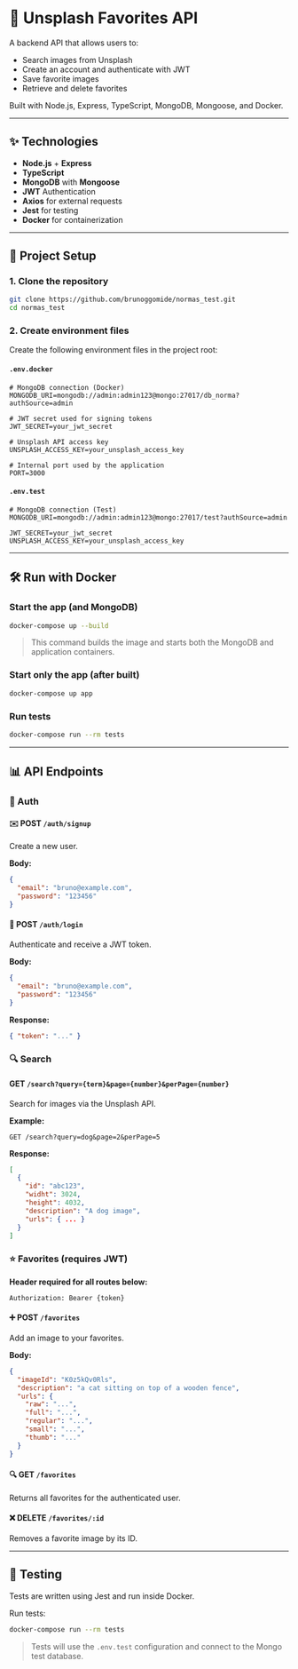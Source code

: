 # 📸 Unsplash Favorites API

A backend API that allows users to:

* Search images from Unsplash
* Create an account and authenticate with JWT
* Save favorite images
* Retrieve and delete favorites

Built with Node.js, Express, TypeScript, MongoDB, Mongoose, and Docker.

---

## ✨ Technologies

* **Node.js** + **Express**
* **TypeScript**
* **MongoDB** with **Mongoose**
* **JWT** Authentication
* **Axios** for external requests
* **Jest** for testing
* **Docker** for containerization

---

## 📂 Project Setup

### 1. Clone the repository

```bash
git clone https://github.com/brunoggomide/normas_test.git
cd normas_test
```

### 2. Create environment files

Create the following environment files in the project root:

#### `.env.docker`

```env
# MongoDB connection (Docker)
MONGODB_URI=mongodb://admin:admin123@mongo:27017/db_norma?authSource=admin

# JWT secret used for signing tokens
JWT_SECRET=your_jwt_secret

# Unsplash API access key
UNSPLASH_ACCESS_KEY=your_unsplash_access_key

# Internal port used by the application
PORT=3000
```

#### `.env.test`

```env
# MongoDB connection (Test)
MONGODB_URI=mongodb://admin:admin123@mongo:27017/test?authSource=admin

JWT_SECRET=your_jwt_secret
UNSPLASH_ACCESS_KEY=your_unsplash_access_key
```

---

## 🛠️ Run with Docker

### Start the app (and MongoDB)

```bash
docker-compose up --build
```

> This command builds the image and starts both the MongoDB and application containers.

### Start only the app (after built)

```bash
docker-compose up app
```

### Run tests

```bash
docker-compose run --rm tests
```

---

## 📊 API Endpoints

### 📅 Auth

#### ✉️ POST `/auth/signup`

Create a new user.

**Body:**

```json
{
  "email": "bruno@example.com",
  "password": "123456"
}
```

#### 🔐 POST `/auth/login`

Authenticate and receive a JWT token.

**Body:**

```json
{
  "email": "bruno@example.com",
  "password": "123456"
}
```

**Response:**

```json
{ "token": "..." }
```

### 🔍 Search

#### GET `/search?query={term}&page={number}&perPage={number}`

Search for images via the Unsplash API.

**Example:**

```
GET /search?query=dog&page=2&perPage=5
```

**Response:**

```json
[
  {
    "id": "abc123",
    "widht": 3024,
    "height": 4032,
    "description": "A dog image",
    "urls": { ... }
  }
]
```

### ⭐ Favorites (requires JWT)

**Header required for all routes below:**

```
Authorization: Bearer {token}
```

#### ➕ POST `/favorites`

Add an image to your favorites.

**Body:**

```json
{
  "imageId": "K0z5kQv0Rls",
  "description": "a cat sitting on top of a wooden fence",
  "urls": {
    "raw": "...",
    "full": "...",
    "regular": "...",
    "small": "...",
    "thumb": "..."
  }
}
```

#### 🔍 GET `/favorites`

Returns all favorites for the authenticated user.

#### ❌ DELETE `/favorites/:id`

Removes a favorite image by its ID.

---

## 🔧 Testing

Tests are written using Jest and run inside Docker.

Run tests:

```bash
docker-compose run --rm tests
```

> Tests will use the `.env.test` configuration and connect to the Mongo test database.

